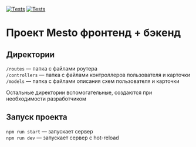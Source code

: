 [![Tests](https://github.com/zubastu/express-mesto-gha/actions/workflows/tests-13-sprint.yml/badge.svg)](https://github.com/zubastu/express-mesto-gha/actions/workflows/tests-13-sprint.yml) [![Tests](https://github.com/zubastu/express-mesto-gha/actions/workflows/tests-14-sprint.yml/badge.svg)](https://github.com/zubastu/express-mesto-gha/actions/workflows/tests-14-sprint.yml)
# Проект Mesto фронтенд + бэкенд

## Директории

`/routes` — папка с файлами роутера  
`/controllers` — папка с файлами контроллеров пользователя и карточки   
`/models` — папка с файлами описания схем пользователя и карточки  
  
Остальные директории вспомогательные, создаются при необходимости разработчиком

## Запуск проекта

`npm run start` — запускает сервер   
`npm run dev` — запускает сервер с hot-reload
